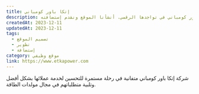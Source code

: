 ```yaml
---
title: إتكا باور كومباني
description: تعاونت يونيفارواب مع إتكا باور كومباني في تواجدها الرقمي. أنشأنا الموقع ونقدم إستضافته.
createdAt: 2023-12-11
updatedAt: 2023-12-11
tags:
  - تصميم الموقع
  - تطوير
  - إستضافة
category: موقع وظيفي
link: https://www.etkapower.com
---
```


شركة إتكا باور كومباني متفانية في رحلة مستمرة للتحسين لخدمة عملائها بشكل أفضل وتلبية متطلباتهم في مجال مولدات الطاقة.
